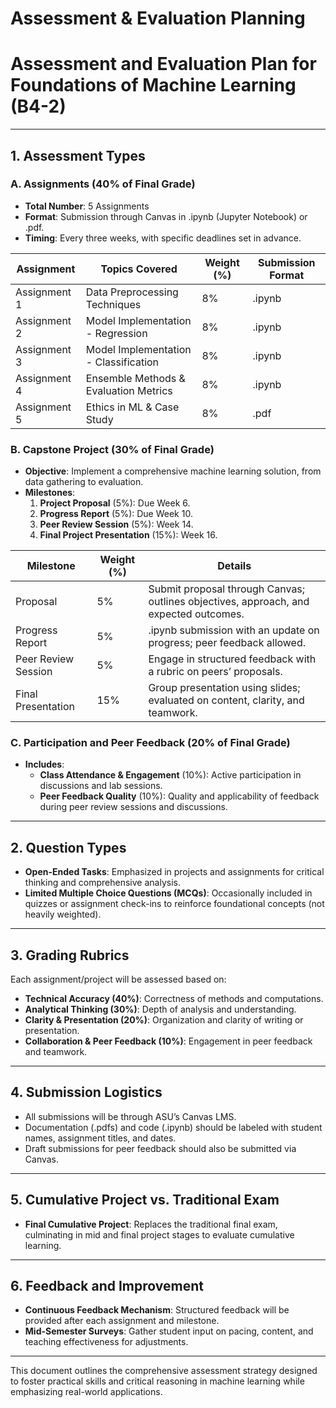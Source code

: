 Assessment & Evaluation Planning
================================

# Assessment and Evaluation Plan for Foundations of Machine Learning (B4-2)

---

## 1. Assessment Types

### A. Assignments (40% of Final Grade)
- **Total Number**: 5 Assignments
- **Format**: Submission through Canvas in .ipynb (Jupyter Notebook) or .pdf.
- **Timing**: Every three weeks, with specific deadlines set in advance.

| **Assignment**    | **Topics Covered**                      | **Weight (%)** | **Submission Format** |
|-------------------|-----------------------------------------|----------------|-----------------------|
| Assignment 1      | Data Preprocessing Techniques           | 8%             | .ipynb                |
| Assignment 2      | Model Implementation - Regression       | 8%             | .ipynb                |
| Assignment 3      | Model Implementation - Classification    | 8%             | .ipynb                |
| Assignment 4      | Ensemble Methods & Evaluation Metrics   | 8%             | .ipynb                |
| Assignment 5      | Ethics in ML & Case Study              | 8%             | .pdf                  |

### B. Capstone Project (30% of Final Grade)
- **Objective**: Implement a comprehensive machine learning solution, from data gathering to evaluation.
- **Milestones**: 
  1. **Project Proposal** (5%): Due Week 6.
  2. **Progress Report** (5%): Due Week 10.
  3. **Peer Review Session** (5%): Week 14.
  4. **Final Project Presentation** (15%): Week 16.

| **Milestone**            | **Weight (%)** | **Details**                                                                                       |
|--------------------------|----------------|---------------------------------------------------------------------------------------------------|
| Proposal                 | 5%             | Submit proposal through Canvas; outlines objectives, approach, and expected outcomes.             |
| Progress Report          | 5%             | .ipynb submission with an update on progress; peer feedback allowed.                             |
| Peer Review Session      | 5%             | Engage in structured feedback with a rubric on peers’ proposals.                                  |
| Final Presentation       | 15%            | Group presentation using slides; evaluated on content, clarity, and teamwork.                     |

### C. Participation and Peer Feedback (20% of Final Grade)
- **Includes**:
  - **Class Attendance & Engagement** (10%): Active participation in discussions and lab sessions.
  - **Peer Feedback Quality** (10%): Quality and applicability of feedback during peer review sessions and discussions.

---

## 2. Question Types
- **Open-Ended Tasks**: Emphasized in projects and assignments for critical thinking and comprehensive analysis.
- **Limited Multiple Choice Questions (MCQs)**: Occasionally included in quizzes or assignment check-ins to reinforce foundational concepts (not heavily weighted).

---

## 3. Grading Rubrics
Each assignment/project will be assessed based on:
- **Technical Accuracy (40%)**: Correctness of methods and computations.
- **Analytical Thinking (30%)**: Depth of analysis and understanding.
- **Clarity & Presentation (20%)**: Organization and clarity of writing or presentation.
- **Collaboration & Peer Feedback (10%)**: Engagement in peer feedback and teamwork.

---

## 4. Submission Logistics
- All submissions will be through ASU’s Canvas LMS.
- Documentation (.pdfs) and code (.ipynb) should be labeled with student names, assignment titles, and dates.
- Draft submissions for peer feedback should also be submitted via Canvas.

---

## 5. Cumulative Project vs. Traditional Exam
- **Final Cumulative Project**: Replaces the traditional final exam, culminating in mid and final project stages to evaluate cumulative learning.

---

## 6. Feedback and Improvement
- **Continuous Feedback Mechanism**: Structured feedback will be provided after each assignment and milestone.
- **Mid-Semester Surveys**: Gather student input on pacing, content, and teaching effectiveness for adjustments.

--- 

This document outlines the comprehensive assessment strategy designed to foster practical skills and critical reasoning in machine learning while emphasizing real-world applications.